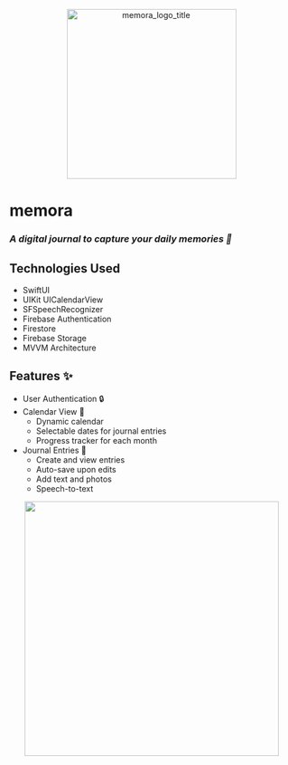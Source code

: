 <p align="center">
  <img src="https://github.com/user-attachments/assets/a41de46c-ac59-4ca1-94e2-dad6345cddd1" alt="memora_logo_title" width="300"/>
</p>

# memora

### *A digital journal to capture your daily memories 🌟*

## Technologies Used

- SwiftUI
- UIKit UICalendarView
- SFSpeechRecognizer
- Firebase Authentication
- Firestore
- Firebase Storage
- MVVM Architecture

## Features ✨

- User Authentication 🔒
- Calendar View 📅
  - Dynamic calendar
  - Selectable dates for journal entries
  - Progress tracker for each month
- Journal Entries 📖
  - Create and view entries
  - Auto-save upon edits
  - Add text and photos
  - Speech-to-text

<p align="center">
<img src="https://github.com/user-attachments/assets/887bf013-1421-43c0-9619-5473d8dd34a9" width="450" />
</p>


